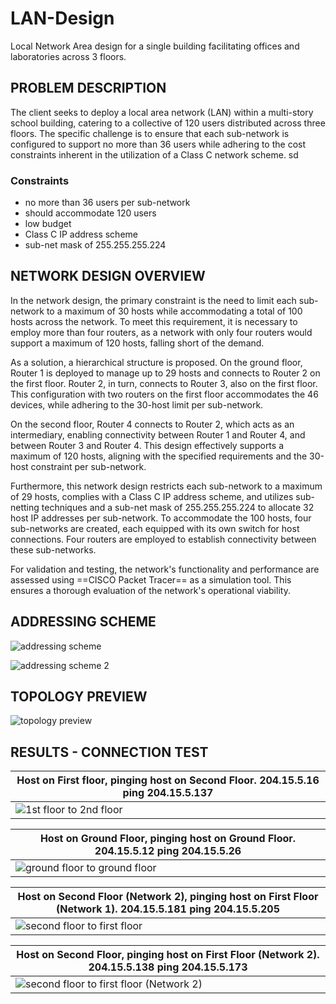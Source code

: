 # LAN-Design
Local Network Area design for a single building facilitating offices and laboratories across 3 floors.

##  PROBLEM DESCRIPTION
The client seeks to deploy a local area network (LAN) within a multi-story school building, catering to a collective of 120 users distributed across three floors. The specific challenge is to ensure that each sub-network is configured to support no more than 36 users while adhering to the cost constraints inherent in the utilization of a Class C network scheme.
sd
### Constraints
- no more than 36 users per sub-network
- should accommodate 120 users
- low budget
- Class C IP address scheme
- sub-net mask of 255.255.255.224

##  NETWORK DESIGN OVERVIEW
In the network design, the primary constraint is the need to limit each sub-network to a maximum of 30 hosts while accommodating a total of 100 hosts across the network. To meet this requirement, it is necessary to employ more than four routers, as a network with only four routers would support a maximum of 120 hosts, falling short of the demand.

As a solution, a hierarchical structure is proposed. On the ground floor, Router 1 is deployed to manage up to 29 hosts and connects to Router 2 on the first floor. Router 2, in turn, connects to Router 3, also on the first floor. This configuration with two routers on the first floor accommodates the 46 devices, while adhering to the 30-host limit per sub-network.

On the second floor, Router 4 connects to Router 2, which acts as an intermediary, enabling connectivity between Router 1 and Router 4, and between Router 3 and Router 4. This design effectively supports a maximum of 120 hosts, aligning with the specified requirements and the 30-host constraint per sub-network.

Furthermore, this network design restricts each sub-network to a maximum of 29 hosts, complies with a Class C IP address scheme, and utilizes sub-netting techniques and a sub-net mask of 255.255.255.224 to allocate 32 host IP addresses per sub-network. To accommodate the 100 hosts, four sub-networks are created, each equipped with its own switch for host connections. Four routers are employed to establish connectivity between these sub-networks.

For validation and testing, the network's functionality and performance are assessed using ==CISCO Packet Tracer== as a simulation tool. This ensures a thorough evaluation of the network's operational viability.

##  ADDRESSING SCHEME
![addressing scheme](https://github.com/branrx/LAN-Design/assets/94361438/c964145b-52a6-4ea1-8288-47af000ff60a)


![addressing scheme 2](https://github.com/branrx/LAN-Design/assets/94361438/1954a0cd-46da-4647-be83-41a52627da50)

##  TOPOLOGY PREVIEW
![topology preview](https://github.com/branrx/LAN-Design/assets/94361438/7bd537a3-b440-4d20-9fb6-2d7b825a9b0f)


##  RESULTS - CONNECTION TEST

| Host on First floor, pinging host on Second Floor. 204.15.5.16 ping 204.15.5.137               |
|----------------------------------------------|
|  ![1st floor to 2nd floor](https://github.com/branrx/LAN-Design/assets/94361438/e07a0da5-8d85-4a5d-8435-09d224b3adef) |  

|  Host on Ground Floor, pinging host on Ground Floor. 204.15.5.12 ping 204.15.5.26                                |
|----------------------------------------------|
| ![ground floor to ground floor](https://github.com/branrx/LANDesign/assets/94361438/11b09f96-449b-4ba1-85ef-b473bd2ab8a3) |

|  Host on Second Floor (Network 2), pinging host on First Floor (Network 1). 204.15.5.181 ping 204.15.5.205                |
|----------------------------------------------|
| ![second floor to first floor](https://github.com/branrx/LAN-Design/assets/94361438/7ab8464a-6263-49c1-8e5b-9bcb5b9dfd1d) |

|  Host on Second Floor, pinging host on First Floor (Network 2). 204.15.5.138 ping 204.15.5.173                            |
|----------------------------------------------|
|  ![second floor to first floor (Network 2)](https://github.com/branrx/LAN-Design/assets/94361438/58935d97-1a48-40ca-a971-3938d1161dee) |

 



